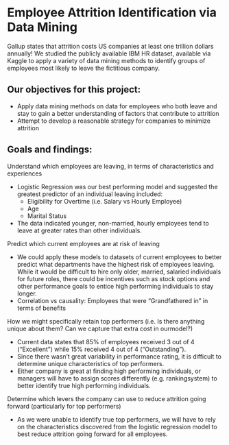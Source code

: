 # Employee Attrition Identification via Data Mining

Gallup states that attrition costs US companies at least one trillion dollars annually! We studied the publicly available IBM HR dataset, available via Kaggle to apply a variety of data mining methods to identify groups of employees most likely to leave the fictitious company.

## Our objectives for this project:

 - Apply data mining methods on data for employees who both leave and stay to gain a better understanding of factors that contribute to attrition
 - Attempt to develop a reasonable strategy for companies to minimize attrition

## Goals and findings:

Understand which employees are leaving, in terms of characteristics and experiences
 - Logistic Regression was our best performing model and suggested the greatest predictor of an individual leaving included:
   - Eligibility for Overtime (i.e. Salary vs Hourly Employee)
   - Age
   - Marital Status
 - The data indicated younger, non-married, hourly employees tend to leave at greater rates than other individuals.

Predict which current employees are at risk of leaving
- We could apply these models to datasets of current employees to better predict what departments have the highest risk of employees leaving. While it would be difficult to hire only older, married, salaried individuals for future roles, there could be incentives such as stock options and other performance goals to entice high performing individuals to stay longer.
 - Correlation vs causality: Employees that were “Grandfathered in” in terms of benefits

How we might specifically retain top performers (i.e. Is there anything unique about them? Can we capture that extra cost in ourmodel?)
 - Current data states that 85% of employees received 3 out of 4 (“Excellent”) while 15% received 4 out of 4 (“Outstanding”).
 - Since there wasn’t great variability in performance rating, it is difficult to determine unique characteristics of top performers.
 - Either company is great at finding high performing individuals, or managers will have to assign scores differently (e.g. rankingsystem) to better identify true high performing individuals.

Determine which levers the company can use to reduce attrition going forward (particularly for top performers)
 - As we were unable to identify true top performers, we will have to rely on the characteristics discovered from the logistic regression model to best reduce attrition going forward for all employees.

